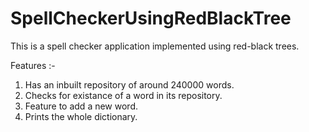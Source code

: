 SpellCheckerUsingRedBlackTree
=============================

This is a spell checker application implemented using red-black trees.


Features :-
1. Has an inbuilt repository of around 240000 words.
2. Checks for existance of a word in its repository.
3. Feature to add a new word.
4. Prints the whole dictionary.